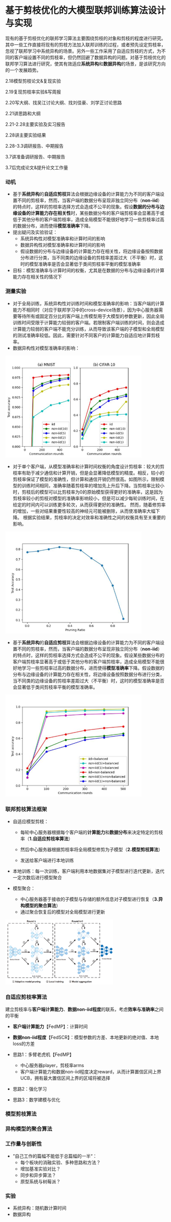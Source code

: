 # 基于剪枝优化的大模型联邦训练算法设计与实现

现有的基于剪枝优化的联邦学习算法主要围绕剪枝的对象和剪枝的程度进行研究。其中一些工作直接将现有的剪枝方法加入联邦训练的过程，或者预先设定剪枝率，忽视了联邦学习中系统异构的场景。另外一些工作采用了自适应剪枝的方式，为不同的客户端设置不同的剪枝率，但仍然回避了数据异构的问题。对基于剪枝优化的联邦学习算法进行研究，使其有效适应**系统异构**和**数据异构**的场景，是该研究方向的一个发展趋势。

2.18模型剪枝论文&复现实验

2.19复现剪枝率实验&写周报

2.20写大纲、找吴江讨论大纲、找刘佳豪、刘学正讨论思路

2.21讲思路和大纲

2.21-2.28主要实验及实习报告

2.28讲主要实验结果

2.28-3.3调研报告、中期报告

3.7讲准备调研报告、中期报告

3.7后完成论文&提升论文工作量



### 动机

- 基于**系统异构**的**自适应剪枝**算法会根据边缘设备的计算能力为不同的客户端设置不同的剪枝率，然而，当客户端的数据分布呈现非独立同分布（**non-iid**）的特点时，这样的剪枝率选择方式会造成不公平的现象。假设**数据的分布与边缘设备的计算能力存在相关性**时，某些数据分布的客户端剪枝率会显著高于或低于其他分布的客户端剪枝率，造成全局模型不能很好地学习一些剪枝率过高的数据分布，进而使得**模型准确率**下降。
- 提出疑问及实验验证：
  - 系统异构性对模型准确率和计算时间的影响
  - 数据异构性对模型准确率和计算时间的影响
  - 假设数据的分布与边缘设备的计算能力存在相关性，将边缘设备按照数据分布进行分类，当不同类的边缘设备的剪枝率差距过大（不平衡）时，这时的模型准确率是否会显著低于类间剪枝率平衡的模型准确率
- 目标：模型准确率与计算时间的权衡，尤其是在数据的分布与边缘设备的计算能力存在相关性的情况下



### 测量实验

- 对于全局训练，系统异构性对训练时间和模型准确率的影响：当客户端的计算能力不相同时（对应于联邦学习中的cross-device场景），因为中心服务器需要等待所有或固定百分比的客户端上传模型用于大模型的参数更新，因此全局训练时间受限于计算能力较弱的客户端。若限制客户端训练的时间，则会造成计算能力较弱的客户端不能充分训练，从而导致该客户端的子模型和全局模型的测试准确率较低。因此，需要针对不同客户的计算能力自适应地计算剪枝率。
- 数据异构性对模型准确率的影响：

<img src="https://raw.githubusercontent.com/ailianligit/ailianligit.github.io/main/images/202302/20230214_1676349021.jpg" alt="test" style="zoom: 67%;" />

- 对于单个客户端，从模型准确率和计算时间权衡的角度设计剪枝率：较大的剪枝率有助于减少通信和计算开销，但是会显著降低模型的精度。相反，较小的剪枝率保证了模型的准确性，但计算和通信开销仍然很高。如图所示，限制模型的训练时间相同，准确率随着剪枝率的增加先上升后下降。当剪枝率比较小时，剪枝后的模型可以比剪枝率为0的原始模型获得更好的准确率，这是因为剪枝率较小的剪枝对模型的准确率影响较小，但是可以减少每轮训练时间，在给定的时间内可以训练更多轮次，从而获得更好的准确性。 然而，随着修剪率的增加，一些对结果重要性较高的神经元可能被删除，从而使准确率大幅下降。 根据实验结果，剪枝率的决定对效率和准确性之间的权衡具有至关重要的影响。

<img src="https://raw.githubusercontent.com/ailianligit/ailianligit.github.io/main/images/202302/20230214_1676345228.jpg" alt="test1" style="zoom: 67%;" />

- 基于**系统异构**的**自适应剪枝**算法会根据边缘设备的计算能力为不同的客户端设置不同的剪枝率，然而，当客户端的数据分布呈现非独立同分布（**non-iid**）的特点时，这样的剪枝率选择方式会造成不公平的现象。假设某些数据分布的客户端剪枝率显著高于或低于其他分布的客户端剪枝率，造成全局模型不能很好地学习一些剪枝率过高的数据分布，进而使得**模型准确率**下降。假设数据的分布与边缘设备的计算能力存在相关性，将边缘设备按照数据分布进行分类，当不同类的边缘设备的剪枝率差距过大（不平衡）时，这时的模型准确率是否会显著低于类间剪枝率平衡的模型准确率。

<img src="https://raw.githubusercontent.com/ailianligit/ailianligit.github.io/main/images/202302/20230214_1676353092.jpg" alt="test2" style="zoom: 67%;" />



### 联邦剪枝算法框架

- 自适应模型剪枝：

  - 每轮中心服务器根据每个客户端的**计算能力**和**数据分布**来决定特定的剪枝率（**1.自适应剪枝率算法**）

  - 然后中心服务器根据剪枝率将全局模型修剪为子模型（**2.模型剪枝算法**）

  - 发送给客户端进行本地训练

- 本地训练：每一次训练，客户端利用本地数据集对子模型进行迭代更新，迭代一定次数后进行模型聚合


- 模型聚合：
  - 中心服务器基于接收的子模型与存储的额外信息对子模型进行恢复（**3.异构模型的聚合算法**）
  - 通过聚合恢复后的模型对全局模型进行更新

<img src="https://raw.githubusercontent.com/ailianligit/ailianligit.github.io/main/images/202302/20230211_1676109142.png" alt="image-20230207065103956" style="zoom: 33%;" />



### 自适应剪枝率算法

建立剪枝率与**客户端计算能力**、**数据non-iid程度**的联系，考虑**效率与准确率**之间的平衡

- **客户端计算能力**【FedMP】：计算时间

- **数据non-iid程度**【FedSCR】：模型参数的方差、本地更新的绝对值、本地loss的方差

- 思路1：多臂老虎机【FedMP】
  - 中心服务器player，剪枝率arms
  - 客户端计算能力和数据non-iid程度决定reward，从而计算置信区间上界UCB，拥有最大置信区间上界的区域将被选择
- 思路2：强化学习
- 思路3：数学建模与优化



### 模型剪枝算法



### 异构模型的聚合算法



### 工作量与创新性

- ”自己工作的篇幅不能低于总篇幅的一半“：
  - 每个板块的消融实验、多种思路和方法？
  - 增加基准实验对比？
  - 同步和异步算法？
  - 原型系统与树莓派？



### 实验

- 系统异构：随机数计算时间
- 数据异构